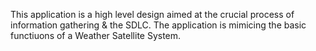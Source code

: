 This application is a high level design aimed at the crucial process of information gathering & the SDLC. The application is mimicing the basic functiuons of a Weather Satellite System.
